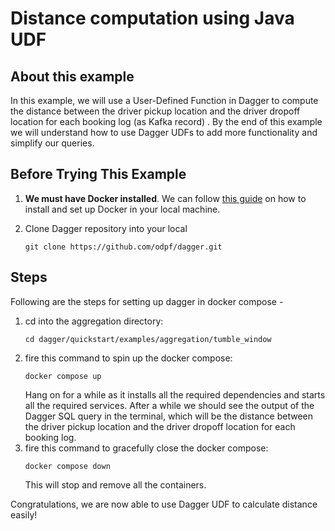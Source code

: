 # Distance computation using Java UDF

## About this example
In this example, we will use a User-Defined Function in Dagger to compute the distance between the driver pickup location and the driver dropoff location for each booking log (as Kafka record) . By the end of this example we will understand how to use Dagger UDFs to add more functionality and simplify our queries.


## Before Trying This Example


1. **We must have Docker installed**. We can follow [this guide](https://docs.docker.com/get-docker/) on how to install and set up Docker in your local machine.
2. Clone Dagger repository into your local

   ```shell
   git clone https://github.com/odpf/dagger.git
   ```

## Steps

Following are the steps for setting up dagger in docker compose -

1. cd into the aggregation directory:
   ```shell
   cd dagger/quickstart/examples/aggregation/tumble_window 
   ```
2. fire this command to spin up the docker compose:
   ```shell
   docker compose up 
   ```
   Hang on for a while as it installs all the required dependencies and starts all the required services. After a while we should see the output of the Dagger SQL query in the terminal, which will be the distance between the driver pickup location and the driver dropoff location for each booking log.
3. fire this command to gracefully close the docker compose:
   ```shell
   docker compose down 
   ```
   This will stop and remove all the containers.

Congratulations, we are now able to use Dagger UDF to calculate distance easily!   